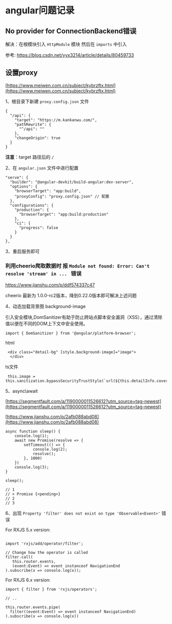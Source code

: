 # angular问题记录

## No provider for ConnectionBackend错误

解决：在根模块引入 `HttpModule` 模块 然后在 `imports` 中引入

参考: https://blog.csdn.net/yyx3214/article/details/80459733

## 设置proxy

[https://www.meiwen.com.cn/subject/kybrzftx.html](https://www.meiwen.com.cn/subject/kybrzftx.html)

1、根目录下新建 `proxy.config.json` 文件

```code
{
  "/api": {
    "target": "https://m.kankanwu.com/",
    "pathRewrite": {
      "^/api": ""
    },
    "changeOrigin": true
  }
}
```

**注意**：target 路径后的 `/`

2、在 `angular.json` 文件中进行配置

```code
"serve": {
  "builder": "@angular-devkit/build-angular:dev-server",
  "options": {
    "browserTarget": "app:build",
    "proxyConfig": "proxy.config.json" // 配置
  },
  "configurations": {
    "production": {
      "browserTarget": "app:build:production"
    },
    "ci": {
      "progress": false
    }
  }
},
```

3、重启服务即可

### 利用cheerio爬取数据时 报 `Module not found: Error: Can't resolve 'stream' in ... ` 错误

https://www.jianshu.com/p/ddf574337c47

cheerio 最新为 1.0.0-rc2版本，降到0.22.0版本即可解决上述问题

4、动态加载背景图 background-image

引入安全模块,DomSanitizer有助于防止跨站点脚本安全漏洞（XSS），通过清除值以便在不同的DOM上下文中安全使用。

```code
import { DomSanitizer } from '@angular/platform-browser';
```

html

```code
 <div class="detail-bg" [style.background-image]="image">
  </div>
```

ts文件

```code
 this.image = this.sanitization.bypassSecurityTrustStyle(`url(${this.detailInfo.cover})`)
```

5、async\await

[https://segmentfault.com/a/1190000011526612?utm_source=tag-newest](https://segmentfault.com/a/1190000011526612?utm_source=tag-newest)

[https://www.jianshu.com/p/2afb088abd08](https://www.jianshu.com/p/2afb088abd08)

```code
async function sleep() {
    console.log(1);
    await new Promise(resolve => {
        setTimeout(() => {
            console.log(2);
            resolve();
        }, 1000)
    })
    console.log(3);
}

sleep();

// 1
// > Promise {<pending>}
// 2
// 3

```

6、出现 `Property 'filter' does not exist on type 'Observable<Event>'` 错误

For RXJS 5.x version:

```code

import 'rxjs/add/operator/filter';

// Change how the operator is called
filter.call(
   this.router.events,
   (event:Event) => event instanceof NavigationEnd
).subscribe(x => console.log(x));
```

For RXJS 6.x version:

```code
import { filter } from 'rxjs/operators';

// ..

this.router.events.pipe(
  filter((event:Event) => event instanceof NavigationEnd)
).subscribe(x => console.log(x))
```